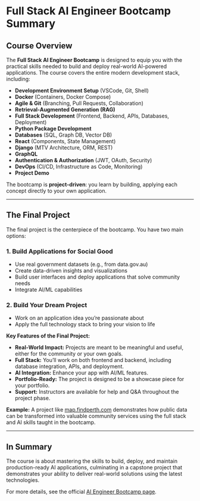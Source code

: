 # Full Stack AI Engineer Bootcamp Summary

## Course Overview

The **Full Stack AI Engineer Bootcamp** is designed to equip you with the practical skills needed to build and deploy real-world AI-powered applications. The course covers the entire modern development stack, including:

- **Development Environment Setup** (VSCode, Git, Shell)
- **Docker** (Containers, Docker Compose)
- **Agile & Git** (Branching, Pull Requests, Collaboration)
- **Retrieval-Augmented Generation (RAG)**
- **Full Stack Development** (Frontend, Backend, APIs, Databases, Deployment)
- **Python Package Development**
- **Databases** (SQL, Graph DB, Vector DB)
- **React** (Components, State Management)
- **Django** (MTV Architecture, ORM, REST)
- **GraphQL**
- **Authentication & Authorization** (JWT, OAuth, Security)
- **DevOps** (CI/CD, Infrastructure as Code, Monitoring)
- **Project Demo**

The bootcamp is **project-driven**: you learn by building, applying each concept directly to your own application.

---

## The Final Project

The final project is the centerpiece of the bootcamp. You have two main options:

### 1. Build Applications for Social Good

- Use real government datasets (e.g., from data.gov.au)
- Create data-driven insights and visualizations
- Build user interfaces and deploy applications that solve community needs
- Integrate AI/ML capabilities

### 2. Build Your Dream Project

- Work on an application idea you’re passionate about
- Apply the full technology stack to bring your vision to life

**Key Features of the Final Project:**

- **Real-World Impact:** Projects are meant to be meaningful and useful, either for the community or your own goals.
- **Full Stack:** You’ll work on both frontend and backend, including database integration, APIs, and deployment.
- **AI Integration:** Enhance your app with AI/ML features.
- **Portfolio-Ready:** The project is designed to be a showcase piece for your portfolio.
- **Support:** Instructors are available for help and Q&A throughout the project phase.

**Example:**
A project like [map.findperth.com](https://map.findperth.com) demonstrates how public data can be transformed into valuable community services using the full stack and AI skills taught in the bootcamp.

---

## In Summary

The course is about mastering the skills to build, deploy, and maintain production-ready AI applications, culminating in a capstone project that demonstrates your ability to deliver real-world solutions using the latest technologies.

For more details, see the official [AI Engineer Bootcamp page](https://tutorial.nlp-tlp.org/ai-engineer-bootcamp).
